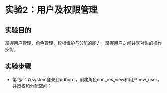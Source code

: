  
# 实验2：用户及权限管理

## 实验目的

掌握用户管理、角色管理、权根维护与分配的能力，掌握用户之间共享对象的操作技能。

## 实验步骤

- 第1步：以system登录到pdborcl，创建角色con_res_view和用户new_user，并授权和分配空间：
